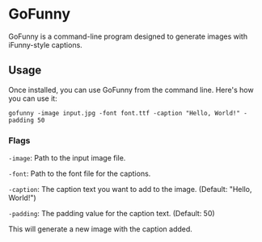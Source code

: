 # GoFunny

GoFunny is a command-line program designed to generate images with iFunny-style captions.

## Usage

Once installed, you can use GoFunny from the command line. Here's how you can use it:

```
gofunny -image input.jpg -font font.ttf -caption "Hello, World!" -padding 50
```

### Flags

`-image`: Path to the input image file.

`-font`: Path to the font file for the captions.

`-caption`: The caption text you want to add to the image. (Default: "Hello, World!")

`-padding`: The padding value for the caption text. (Default: 50)

This will generate a new image with the caption added.
